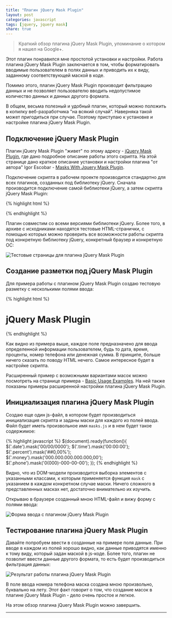 ```yaml
---
title: "Плагин jQuery Mask Plugin"
layout: post
categories: javascript
tags: [jquery, jquery mask]
share: true
---
```


> Краткий обзор плагина jQuery Mask Plugin, упоминание о котором я нашел на Google+.

Этот плагин понравился мне простотой установки и настройки. Работа плагина jQuery Mask Plugin заключается в том, чтобы форматировать вводимые пользователем в полях данных и приводить их к виду, заданному соответствующей маской в коде.

Помимо этого, плагин jQuery Mask Plugin производит фильтрацию данных и не позволяет пользователю вводить недопустимое количество данных и данных другого формата.

В общем, весьма полезный и удобный плагин, который можно положить в копилку веб-разработчика "на всякий случай". Наверняка такой может пригодиться при случае. Поэтому приступаю к установке и настройке плагина jQuery Mask Plugin.

## Подключение jQuery Mask Plugin

Плагин jQuery Mask Plugin "живет" по этому адресу - [jQuery Mask Plugin][1], где дано подробное описание работы этого скрипта. На этой странице дано краткое описание установки и настройки плагина "от автора" Igor Escobar - [Masks With Jquery Mask Plugin][2].

Подключение скрипта в рабочем проекте производится стандартно для всех плагинов, созданных под библиотеку jQuery. Сначала производится подключение самой библиотеки jQuery, а затем скрипта jQuery Mask Plugin:

{% highlight html %}
<script src="js/jquery-2.1.1.min.js"></script>
<script src="js/jquery.mask.min.js"></script>
{% endhighlight %}

Плагин совместим со всеми версиями библиотеки jQuery. Более того, в архиве с исходниками находятся тестовые HTML-странички, с помощью которых можно проверить все возможности работы скрипта под конкретную библиотеку jQuery, конкретный браузер и конкретную ОС:

![Тестовые страницы для плагина jQuery Mask Plugin]({{site.url}}/images/uploads/2014/07/jquerymask_test.jpg)

## Создание разметки под jQuery Mask Plugin

Для примера работы с плагином jQuery Mask Plugin создаю тестовую разметку с несколькими полями ввода:

{% highlight html %}
<div class="wrapper">
  <h1>
    jQuery Mask Plugin
  </h1>
</div>
{% endhighlight %}

Как видно из примера выше, каждое поле предназначено для ввода определенной информации пользователем, будь то дата, время, проценты, номер телефона или денежная сумма. В принципе, больше ничего сказать по поводу HTML нечего. Самое интересное будет в настройке скрипта.

Расширенный пример с возможными вариантами масок можно посмотреть на странице примера - [Basic Usage Examples][3]. На ней также показаны примеры расширенной настройки плагина jQuery Mask Plugin.

## Инициализация плагина jQuery Mask Plugin

Создаю еще один js-файл, в котором будет производиться инициализация скрипта и заданы маски для каждого из полей ввода. Файл будет иметь произвольное имя `masks.js` и в нем будет такое содержимое:

{% highlight javascript %}
$(document).ready(function(){
$('.date').mask('00/00/0000');
$('.time').mask('00:00:00');
$('.percent').mask('##0,00%');
$('.money').mask('000.000.000.000.000,00');
$('.phone').mask('0(000)-000-00-00');
});
{% endhighlight %}

Видно, что из DOM-модели производится выборка элементов с указанными классами, к которым применяется функция `mask` с указанием в каждом конкретном случае маски. Ничего сложного в представленных масках нет, достаточно внимательно их изучить.

Открываю в браузере созданный мною HTML-файл и вижу форму с полями ввода:

![Форма ввода с плагином jQuery Mask Plugin]({{site.url}}/images/uploads/2014/07/jquerymask.jpg)

## Тестирование плагина jQuery Mask Plugin

Давайте попробуем ввести в созданные на примере поля данные. При вводе в каждом из полей хорошо видно, как данные приводятся именно к тому виду, который задан маской в js-коде. Более того, плагин не позволит ввести данные другого формата, то есть будет производиться фильтрация данных:

![Результат работы плагина jQuery Mask Plugin]({{site.url}}/images/uploads/2014/07/jquerymask_result.jpg)

В поле ввода номера телефона маска создана мною произвольно, буквально на лету. Этот факт говорит о том, что создание масок в плагине jQuery Mask Plugin - дело очень простое и легкое.

На этом обзор плагина jQuery Mask Plugin можно завершить.

---

 [1]: http://igorescobar.github.io/jQuery-Mask-Plugin/ "jQuery Mask Plugin"
 [2]: http://www.igorescobar.com/blog/2012/05/06/masks-with-jquery-mask-plugin/ "Masks With Jquery Mask Plugin"
 [3]: http://igorescobar.github.io/jQuery-Mask-Plugin/ "Basic Usage Examples"
